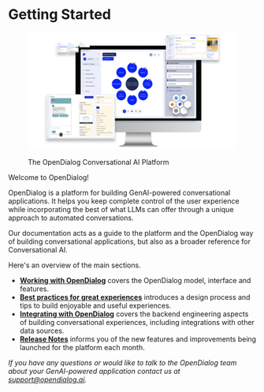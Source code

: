# Getting Started

<figure><img src=".gitbook/assets/still.png" alt="The Open dialog conversation engine displaying features available to build robust conversations"><figcaption><p>The OpenDialog Conversational AI Platform</p></figcaption></figure>

Welcome to OpenDialog!

OpenDialog is a platform for building GenAI-powered conversational applications. It helps you keep complete control of the user experience while incorporating the best of what LLMs can offer through a unique approach to automated conversations.

Our documentation acts as a guide to the platform and the OpenDialog way of building conversational applications, but also as a broader reference for Conversational AI.&#x20;

Here's an overview of the main sections.&#x20;

* [**Working with OpenDialog**](broken-reference) covers the OpenDialog model, interface and features.
* [**Best practices for great experiences**](broken-reference) introduces a design process and tips to build enjoyable and useful experiences.
* [**Integrating with OpenDialog**](broken-reference) covers the backend engineering aspects of building conversational experiences, including integrations with other data sources.
* [**Release Notes**](broken-reference) informs you of the new features and improvements being launched for the platform each month.

_If you have any questions or would like to talk to the OpenDialog team about your GenAI-powered application contact us at support@opendialog.ai._ 
